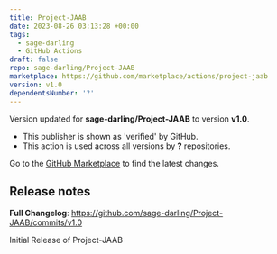 ```yaml
---
title: Project-JAAB
date: 2023-08-26 03:13:28 +00:00
tags:
  - sage-darling
  - GitHub Actions
draft: false
repo: sage-darling/Project-JAAB
marketplace: https://github.com/marketplace/actions/project-jaab
version: v1.0
dependentsNumber: '?'
---
```



Version updated for **sage-darling/Project-JAAB** to version **v1.0**.
- This publisher is shown as 'verified' by GitHub.
- This action is used across all versions by **?** repositories.

Go to the [GitHub Marketplace](https://github.com/marketplace/actions/project-jaab) to find the latest changes.

## Release notes

**Full Changelog**: https://github.com/sage-darling/Project-JAAB/commits/v1.0

Initial Release of Project-JAAB
